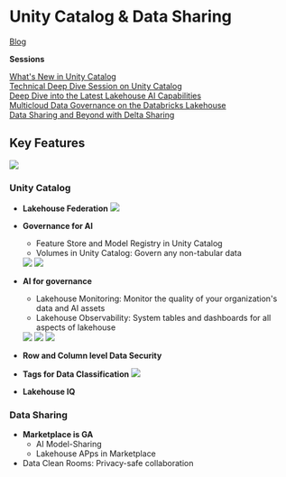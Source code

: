# Unity Catalog & Data Sharing

[Blog](https://www.databricks.com/blog/whats-new-unity-catalog-data-and-ai-summit-2023)

**Sessions**

[What's New in Unity Catalog](https://www.databricks.com/dataaisummit/session/whats-new-unity-catalog-live-demos)   
[Technical Deep Dive Session on Unity Catalog](https://www.databricks.com/dataaisummit/session/technical-deep-dive-unity-catalogs-practitioner-playbook)   
[Deep Dive into the Latest Lakehouse AI Capabilities](https://www.databricks.com/dataaisummit/session/deep-dive-latest-lakehouse-ai-capabilities)   
[Multicloud Data Governance on the Databricks Lakehouse](https://www.databricks.com/dataaisummit/session/multicloud-data-governance-databricks-lakehouse)   
[Data Sharing and Beyond with Delta Sharing](https://www.databricks.com/dataaisummit/session/data-sharing-and-beyond-delta-sharing)    

## Key Features
<img src="https://cms.databricks.com/sites/default/files/inline-images/Blog%20UC_1.PNG">

### Unity Catalog 
- **Lakehouse Federation**
    <img src="https://cms.databricks.com/sites/default/files/inline-images/Blog%20QF_1_0.PNG">
- **Governance for AI** 
    - Feature Store and Model Registry in Unity Catalog
    - Volumes in Unity Catalog: Govern any non-tabular data

    <img src="https://cms.databricks.com/sites/default/files/inline-images/db-699-blog-img-3.png">

    <img src="https://cms.databricks.com/sites/default/files/inline-images/Blog%20Volumes.PNG">
- **AI for governance**
    - Lakehouse Monitoring: Monitor the quality of your organization's data and AI assets
    - Lakehouse Observability: System tables and dashboards for all aspects of lakehouse

    <img src="https://cms.databricks.com/sites/default/files/inline-images/db-699-blogs-img-5.png">

    <img src="https://cms.databricks.com/sites/default/files/inline-images/db-699-blogs-img-6.png">

    <img src="https://cms.databricks.com/sites/default/files/inline-images/db-699-blogs-img-7.png">

- **Row and Column level Data Security**
- **Tags for Data Classification**
    <img src="https://cms.databricks.com/sites/default/files/inline-images/db-699-blog-img-8.png">
- **Lakehouse IQ**

### Data Sharing
- **Marketplace is GA**
    - AI Model-Sharing
    - Lakehouse APps in Marketplace
- Data Clean Rooms: Privacy-safe collaboration









